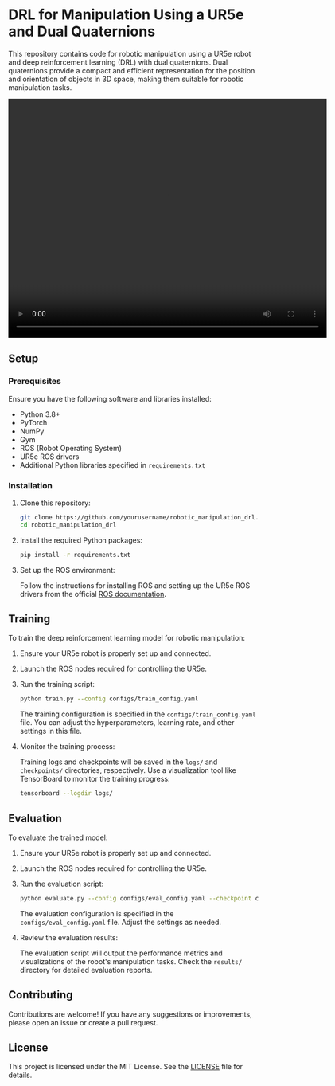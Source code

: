 # DRL for Manipulation Using a UR5e and Dual Quaternions

This repository contains code for robotic manipulation using a UR5e robot and deep reinforcement learning (DRL) with dual quaternions. Dual quaternions provide a compact and efficient representation for the position and orientation of objects in 3D space, making them suitable for robotic manipulation tasks.

<video width="640" height="480" controls>
  <source src="videos/intro.mp4" type="video/mp4">
  Your browser does not support the video tag.
</video>

## Setup

### Prerequisites

Ensure you have the following software and libraries installed:

- Python 3.8+
- PyTorch
- NumPy
- Gym
- ROS (Robot Operating System)
- UR5e ROS drivers
- Additional Python libraries specified in `requirements.txt`

### Installation

1. Clone this repository:

    ```bash
    git clone https://github.com/yourusername/robotic_manipulation_drl.git
    cd robotic_manipulation_drl
    ```

2. Install the required Python packages:

    ```bash
    pip install -r requirements.txt
    ```

3. Set up the ROS environment:

    Follow the instructions for installing ROS and setting up the UR5e ROS drivers from the official [ROS documentation](http://wiki.ros.org/).

## Training

To train the deep reinforcement learning model for robotic manipulation:

1. Ensure your UR5e robot is properly set up and connected.
2. Launch the ROS nodes required for controlling the UR5e.
3. Run the training script:

    ```bash
    python train.py --config configs/train_config.yaml
    ```

    The training configuration is specified in the `configs/train_config.yaml` file. You can adjust the hyperparameters, learning rate, and other settings in this file.

4. Monitor the training process:

    Training logs and checkpoints will be saved in the `logs/` and `checkpoints/` directories, respectively. Use a visualization tool like TensorBoard to monitor the training progress:

    ```bash
    tensorboard --logdir logs/
    ```

## Evaluation

To evaluate the trained model:

1. Ensure your UR5e robot is properly set up and connected.
2. Launch the ROS nodes required for controlling the UR5e.
3. Run the evaluation script:

    ```bash
    python evaluate.py --config configs/eval_config.yaml --checkpoint checkpoints/best_model.pth
    ```

    The evaluation configuration is specified in the `configs/eval_config.yaml` file. Adjust the settings as needed.

4. Review the evaluation results:

    The evaluation script will output the performance metrics and visualizations of the robot's manipulation tasks. Check the `results/` directory for detailed evaluation reports.

## Contributing

Contributions are welcome! If you have any suggestions or improvements, please open an issue or create a pull request.

## License

This project is licensed under the MIT License. See the [LICENSE](LICENSE) file for details.
